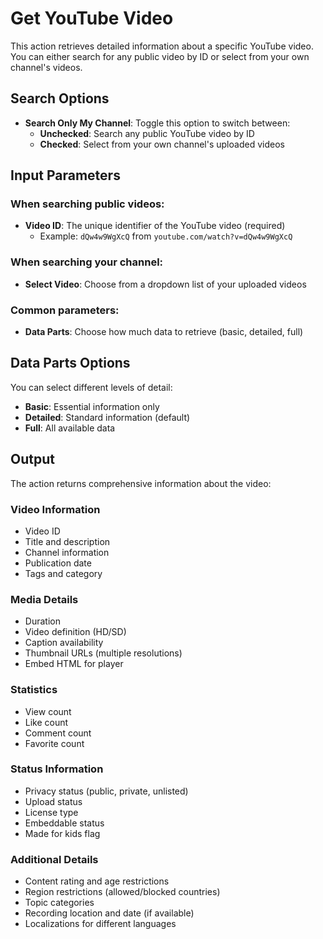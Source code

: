 # Get YouTube Video

This action retrieves detailed information about a specific YouTube video. You can either search for any public video by ID or select from your own channel's videos.

## Search Options

- **Search Only My Channel**: Toggle this option to switch between:
  - **Unchecked**: Search any public YouTube video by ID
  - **Checked**: Select from your own channel's uploaded videos

## Input Parameters

### When searching public videos:

- **Video ID**: The unique identifier of the YouTube video (required)
  - Example: `dQw4w9WgXcQ` from `youtube.com/watch?v=dQw4w9WgXcQ`

### When searching your channel:

- **Select Video**: Choose from a dropdown list of your uploaded videos

### Common parameters:

- **Data Parts**: Choose how much data to retrieve (basic, detailed, full)

## Data Parts Options

You can select different levels of detail:

- **Basic**: Essential information only
- **Detailed**: Standard information (default)
- **Full**: All available data

## Output

The action returns comprehensive information about the video:

### Video Information

- Video ID
- Title and description
- Channel information
- Publication date
- Tags and category

### Media Details

- Duration
- Video definition (HD/SD)
- Caption availability
- Thumbnail URLs (multiple resolutions)
- Embed HTML for player

### Statistics

- View count
- Like count
- Comment count
- Favorite count

### Status Information

- Privacy status (public, private, unlisted)
- Upload status
- License type
- Embeddable status
- Made for kids flag

### Additional Details

- Content rating and age restrictions
- Region restrictions (allowed/blocked countries)
- Topic categories
- Recording location and date (if available)
- Localizations for different languages
